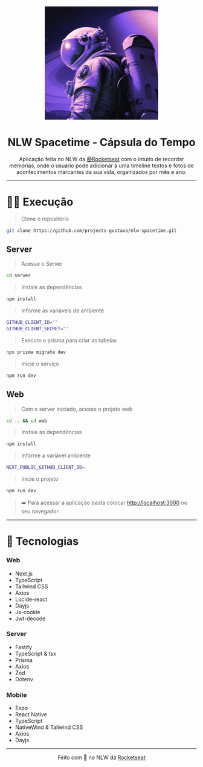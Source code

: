 <h3 align="center">
   <img src="./web/src/app/icon.png" alt="NLW Spacetime" width="300"/>
</h3>

<h1 align="center">
   NLW Spacetime - Cápsula do Tempo
</h1>

<p align="center">
  Aplicação feita no NLW da <a href="https://www.rocketseat.com.br/" target="_blank">@Rocketseat</a> com o intuito de recordar memórias, onde o usuário pode adicionar à uma timeline textos e fotos de acontecimentos marcantes da sua vida, organizados por mês e ano.
</p>

---

# 👨‍💻 Execução

> Clone o repositório

```bash
git clone https://github.com/projects-gustavo/nlw-spacetime.git
```

## Server

> Acesse o Server

```bash
cd server
```

> Instale as dependências

```bash
npm install
```

> Informe as variáveis de ambiente

```bash
GITHUB_CLIENT_ID=""
GITHUB_CLIENT_SECRET=""
```

> Execute o prisma para criar as tabelas

```bash
npx prisma migrate dev
```

> Inicie o serviço

```bash
npm run dev
```

## Web

> Com o server iniciado, acesse o projeto web

```bash
cd .. && cd web
```

> Instale as dependências

```bash
npm install
```

> Informe a variável ambiente

```bash
NEXT_PUBLIC_GITHUB_CLIENT_ID=
```

> Inicie o projeto

```bash
npm run dev
```

> ➡️ Para acessar a aplicação basta colocar [http://localhost:3000](http://localhost:3000) no seu navegador.

---

# 🚀 Tecnologias


### Web
- Next.js
- TypeScript
- Tailwind CSS
- Axios
- Lucide-react
- Dayjs
- Js-cookie
- Jwt-decode

### Server
- Fastify
- TypeScript & tsx
- Prisma
- Axios
- Zod
- Dotenv

### Mobile
- Expo
- React Native
- TypeScript
- NativeWind & Tailwind CSS
- Axios
- Dayjs

---

<p align="center">
  Feito com 💜 no NLW da <a href="https://www.rocketseat.com.br/" target="_blank">Rocketseat</a>
</p>
